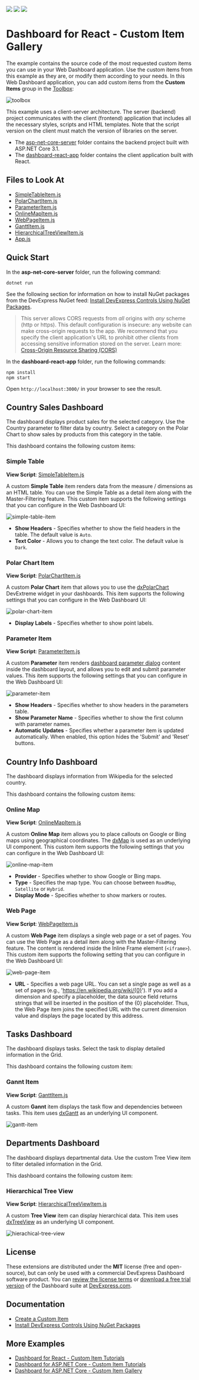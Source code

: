 <!-- default badges list -->
![](https://img.shields.io/endpoint?url=https://codecentral.devexpress.com/api/v1/VersionRange/436657318/21.2.3%2B)
[![](https://img.shields.io/badge/Open_in_DevExpress_Support_Center-FF7200?style=flat-square&logo=DevExpress&logoColor=white)](https://supportcenter.devexpress.com/ticket/details/T1051592)
[![](https://img.shields.io/badge/📖_How_to_use_DevExpress_Examples-e9f6fc?style=flat-square)](https://docs.devexpress.com/GeneralInformation/403183)
<!-- default badges end -->
# Dashboard for React - Custom Item Gallery

The example contains the source code of the most requested custom items you can use in your Web Dashboard application. Use the custom items from this example as they are, or modify them according to your needs. In this Web Dashboard application, you can add custom items from the **Custom Items** group in the [Toolbox](https://docs.devexpress.com/Dashboard/117442/web-dashboard/ui-elements-and-customization/ui-elements/toolbox):

![toolbox](images/toolbox.png)

This example uses a client-server architecture. The server (backend) project communicates with the client (frontend) application that includes all the necessary styles, scripts and HTML templates. Note that the script version on the client must match the version of libraries on the server.

- The [asp-net-core-server](asp-net-core-server) folder contains the backend project built with ASP.NET Core 3.1.
- The [dashboard-react-app](dashboard-react-app) folder contains the client application built with React.

## Files to Look At

* [SimpleTableItem.js](dashboard-react-app/src/items/SimpleTableItem.js)
* [PolarChartItem.js](dashboard-react-app/src/items/PolarChartItem.js)
* [ParameterItem.js](dashboard-react-app/src/items/ParameterItem.js)
* [OnlineMapItem.js](dashboard-react-app/src/items/OnlineMapItem.js)
* [WebPageItem.js](dashboard-react-app/src/items/WebPageItem.js)
* [GanttItem.js](dashboard-react-app/src/items/GanttItem.js)
* [HierarchicalTreeViewItem.js](dashboard-react-app/src/items/HierarchicalTreeViewItem.js)
* [App.js](dashboard-react-app/src/App.js)


## Quick Start

In the **asp-net-core-server** folder, run the following command:

```
dotnet run
```

See the following section for information on how to install NuGet packages from the DevExpress NuGet feed: [Install DevExpress Controls Using NuGet Packages](https://docs.devexpress.com/GeneralInformation/115912/installation/install-devexpress-controls-using-nuget-packages).

> This server allows CORS requests from _all_ origins with _any_ scheme (http or https). This default configuration is insecure: any website can make cross-origin requests to the app. We recommend that you specify the client application's URL to prohibit other clients from accessing sensitive information stored on the server. Learn more: [Cross-Origin Resource Sharing (CORS)](https://docs.devexpress.com/Dashboard/400709)

In the **dashboard-react-app** folder, run the following commands:

```
npm install
npm start
```

Open ```http://localhost:3000/``` in your browser to see the result.

## Country Sales Dashboard

The dashboard displays product sales for the selected category. Use the Country parameter to filter data by country. Select a category on the Polar Chart to show sales by products from this category in the table.

This dashboard contains the following custom items:

### Simple Table

**View Script**: [SimpleTableItem.js](dashboard-react-app/src/items/SimpleTableItem.js)

A custom **Simple Table** item renders data from the measure / dimensions as an HTML table. You can use the Simple Table as a detail item along with the Master-Filtering feature. This custom item supports the following settings that you can configure in the Web Dashboard UI:

![simple-table-item](images/simple-table-item.png)

- **Show Headers** - Specifies whether to show the field headers in the table. The default value is `Auto`.
- **Text Color** - Allows you to change the text color. The default value is `Dark`.

### Polar Chart Item

**View Script**: [PolarChartItem.js](dashboard-react-app/src/items/PolarChartItem.js)

A custom **Polar Chart** item that allows you to use the [dxPolarChart](https://js.devexpress.com/Documentation/ApiReference/UI_Components/dxPolarChart/) DevExtreme widget in your dashboards. This item supports the following settings that you can configure in the Web Dashboard UI:

![polar-chart-item](images/polar-chart-item.png)

- **Display Labels** - Specifies whether to show point labels.

### Parameter Item

**View Script**: [ParameterItem.js](dashboard-react-app/src/items/ParameterItem.js)

A custom **Parameter** item renders [dashboard parameter dialog](https://docs.devexpress.com/Dashboard/117571) content inside the dashboard layout, and allows you to edit and submit parameter values. This item supports the following settings that you can configure in the Web Dashboard UI:

![parameter-item](images/parameter-item.png)

- **Show Headers** - Specifies whether to show headers in the parameters table.
- **Show Parameter Name** - Specifies whether to show the first column with parameter names.
- **Automatic Updates** - Specifies whether a parameter item is updated automatically. When enabled, this option hides the 'Submit' and 'Reset' buttons.

## Country Info Dashboard

The dashboard displays information from Wikipedia for the selected country.

This dashboard contains the following custom items:

### Online Map

**View Script**: [OnlineMapItem.js](dashboard-react-app/src/items/OnlineMapItem.js)

A custom **Online Map** item allows you to place callouts on Google or Bing maps using geographical coordinates. The [dxMap](https://js.devexpress.com/Documentation/ApiReference/UI_Components/dxMap/) is used as an underlying UI component. This custom item supports the following settings that you can configure in the Web Dashboard UI:

![online-map-item](images/online-map-item.png)

- **Provider** - Specifies whether to show Google or Bing maps.
- **Type** - Specifies the map type. You can choose between `RoadMap`, `Satellite` or `Hybrid`.
- **Display Mode** - Specifies whether to show markers or routes.

### Web Page

**View Script**: [WebPageItem.js](dashboard-react-app/src/items/WebPageItem.js)

A custom **Web Page** item displays a single web page or a set of pages. You can use the Web Page as a detail item along with the Master-Filtering feature. The content is rendered inside the Inline Frame element (`<iframe>`). This custom item supports the following setting that you can configure in the Web Dashboard UI:

![web-page-item](images/web-page-item.png)

- **URL** - Specifies a web page URL. You can set a single page as well as a set of pages (e.g., 'https://en.wikipedia.org/wiki/{0}'). If you add a dimension and specify a placeholder, the data source field returns strings that will be inserted in the position of the {0} placeholder. Thus, the Web Page item joins the specified URL with the current dimension value and displays the page located by this address.

## Tasks Dashboard

The dashboard displays tasks. Select the task to display detailed information in the Grid.

This dashboard contains the following custom item:

### Gannt Item

**View Script**: [GanttItem.js](dashboard-react-app/src/items/GanttItem.js)

A custom **Gannt** item displays the task flow and dependencies between tasks. This item uses [dxGantt](https://js.devexpress.com/Documentation/ApiReference/UI_Components/dxGantt/) as an underlying UI component.

![gantt-item](images/gantt-item.png)

## Departments Dashboard

The dashboard displays departmental data. Use the custom Tree View item to filter detailed information in the Grid.

This dashboard contains the following custom item:

### Hierarchical Tree View

**View Script**: [HierarchicalTreeViewItem.js](dashboard-react-app/src/items/HierarchicalTreeViewItem.js)

A custom **Tree View** item can display hierarchical data. This item uses [dxTreeView](https://js.devexpress.com/Documentation/ApiReference/UI_Components/dxTreeView/) as an underlying UI component.

![hierachical-tree-view](images/hierachical-tree-view.png)

## License
These extensions are distributed under the **MIT** license (free and open-source), but can only be used with a commercial DevExpress Dashboard software product. You can [review the license terms](https://www.devexpress.com/Support/EULAs/NetComponents.xml) or [download a free trial version](https://go.devexpress.com/DevExpressDownload_UniversalTrial.aspx) of the Dashboard suite at [DevExpress.com](https://www.devexpress.com).

## Documentation

- [Create a Custom Item](https://docs.devexpress.com/Dashboard/117546/web-dashboard/ui-elements-and-customization/create-a-custom-item)
- [Install DevExpress Controls Using NuGet Packages](https://docs.devexpress.com/GeneralInformation/115912/installation/install-devexpress-controls-using-nuget-packages)

## More Examples

- [Dashboard for React - Custom Item Tutorials](https://github.com/DevExpress-Examples/dashboard-react-app-custom-item-tutorials)
- [Dashboard for ASP.NET Core - Custom Item Tutorials](https://github.com/DevExpress-Examples/asp-net-core-dashboard-custom-item-tutorials)
- [Dashboard for ASP.NET Core - Custom Item Gallery](https://github.com/DevExpress-Examples/asp-net-core-dashboard-custom-item-gallery)
